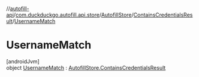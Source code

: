 //[autofill-api](../../../../../index.md)/[com.duckduckgo.autofill.api.store](../../../index.md)/[AutofillStore](../../index.md)/[ContainsCredentialsResult](../index.md)/[UsernameMatch](index.md)

# UsernameMatch

[androidJvm]\
object [UsernameMatch](index.md) : [AutofillStore.ContainsCredentialsResult](../index.md)
